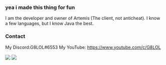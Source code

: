 ### yea i made this thing for fun

I am the developer and owner of Artemis (The client, not anticheat). 
I know a few languages, but I know Java the best. 

### Contact

My Discord:G8LOL#6553
My YouTube: https://www.youtube.com/c/G8LOL  


<img align="center" src="https://github-readme-stats.vercel.app/api/top-langs/?username=G8LOL&count_private=true&langs_count=7" /> 
<img align="center" src="https://github-readme-stats.vercel.app/api?username=G8LOL&count_private=true" />  
